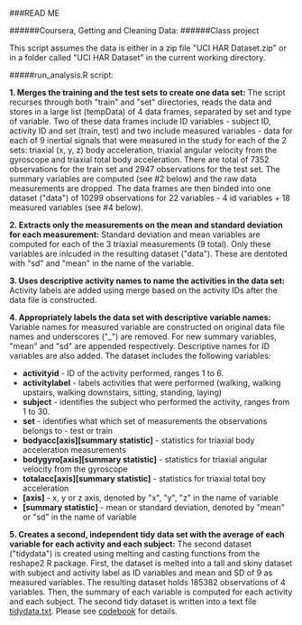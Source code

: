 ###READ ME

######Coursera, Getting and Cleaning Data: 
######Class project

This script assumes the data is either in a zip file "UCI HAR Dataset.zip" or in a folder called "UCI HAR Dataset" in the current working directory.

#####run_analysis.R script:

**1. Merges the training and the test sets to create one data set:**
The script recurses through both "train" and "set" directories, reads the data and stores in a large list (tempData) of 4 data frames, separated by set and type of variable. Two of these data frames include ID variables - subject ID, activity ID and set (train, test) and two include measured variables - data for each of 9 inertial signals that were measured in the study for each of the 2 sets: triaxial (x, y, z) body acceleration, triaxial angular velocity from the gyroscope and triaxial total body acceleration. There are total of 7352 observations for the train set and 2947 observations for the test set.
The summary variables are computed (see #2 below) and the raw data measurements are dropped.
The data frames are then binded into one dataset ("data") of 10299 observations for 22 variables -  4 id variables + 18 measured variables (see #4 below).

**2. Extracts only the measurements on the mean and standard deviation for each measurement:** 
Standard deviation and mean variables are computed for each of the 3 triaxial measurements (9 total). Only these variables are inlcuded in the resulting dataset ("data"). These are dentoted with "sd" and "mean" in the name of the variable.

**3. Uses descriptive activity names to name the activities in the data set:**
Activity labels are added using merge based on the activity IDs after the data file is constructed.

**4. Appropriately labels the data set with descriptive variable names:** 
Variable names for measured variable are constructed on original data file names and underscores ("_") are removed. For new summary variables, "mean" and "sd" are appended respectively. Descriptive names for ID variables are also added. The dataset includes the following variables:
- **activityid** - ID of the activity performed, ranges 1 to 6.
- **activitylabel** - labels activities that were performed (walking, walking upstairs, walking downstairs, sitting, standing, laying)
- **subject** - identifies the subject who performed the activity, ranges from 1 to 30.
- **set** - identifies what which set of measurements the observations belongs to - test or train
- **bodyacc[axis][summary statistic]** - statistics for triaxial body acceleration measurements
- **bodygyro[axis][summary statistic]** - statistics for triaxial angular velocity from the gyroscope
- **totalacc[axis][summary statistic]** - statistics for triaxial total boy acceleration
-   **[axis]** - x, y or z axis, denoted by "x", "y", "z" in the name of variable
-   **[summary statistic]** - mean or standard deviation, denoted by "mean" or "sd" in the name of variable

**5. Creates a second, independent tidy data set with the average of each variable for each activity and each subject:** 
The second dataset ("tidydata") is created using melting and casting functions from the reshape2 R package. 
First, the dataset is melted into a tall and skiny dataset with subject and activity label as ID variables and mean and SD of 9 as measured variables. The resulting dataset holds 185382 observations of 4 variables. 
Then, the summary of each variable is computed for each activity and each subject. The second tidy dataset is written into a text file [tidydata.txt](https://s3.amazonaws.com/coursera-uploads/user-716fd32e651d109067146440/972137/asst-3/582f29f0fa1511e39d691d043df393b4.txt). Please see [codebook](https://github.com/anyakar/datasciencecoursera/blob/master/CodeBook.md) for details.
